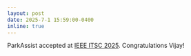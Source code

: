 ```yaml
---
layout: post
date: 2025-7-1 15:59:00-0400
inline: true
---
```


ParkAssist accepted at [IEEE ITSC 2025](https://ieee-itsc.org/2025/). Congratulations Vijay!
